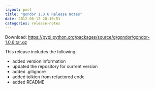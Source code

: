 ```yaml
---
layout: post
title: "gondor 1.0.6 Release Notes"
date: 2012-06-12 20:10:51
categories: release-notes
---
```


Download: <https://pypi.python.org/packages/source/g/gondor/gondor-1.0.6.tar.gz>

This release includes the following:

* added version information
* updated the repository for current version
* added .gitignore
* added tolkien from refactored code
* added README

